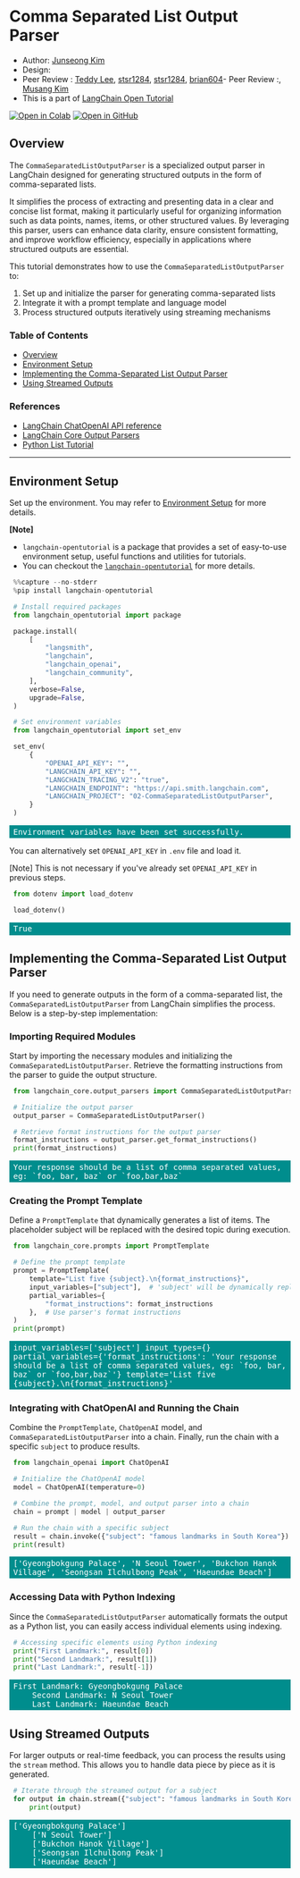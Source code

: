 <style>
.custom {
    background-color: #008d8d;
    color: white;
    padding: 0.25em 0.5em 0.25em 0.5em;
    white-space: pre-wrap;       /* css-3 */
    white-space: -moz-pre-wrap;  /* Mozilla, since 1999 */
    white-space: -pre-wrap;      /* Opera 4-6 */
    white-space: -o-pre-wrap;    /* Opera 7 */
    word-wrap: break-word;
}

pre {
    background-color: #027c7c;
    padding-left: 0.5em;
}

</style>

# Comma Separated List Output Parser

- Author: [Junseong Kim](https://www.linkedin.com/in/%EC%A4%80%EC%84%B1-%EA%B9%80-591b351b2/)
- Design: []()
- Peer Review : [Teddy Lee](https://github.com/teddylee777), [stsr1284](https://github.com/stsr1284), [stsr1284](https://github.com/stsr1284), [brian604](https://github.com/brian604)- Peer Review :, [Musang Kim](https://github.com/musangk)
- This is a part of [LangChain Open Tutorial](https://github.com/LangChain-OpenTutorial/LangChain-OpenTutorial)

[![Open in Colab](https://colab.research.google.com/assets/colab-badge.svg)](https://colab.research.google.com/github/LangChain-OpenTutorial/LangChain-OpenTutorial/blob/main/03-OutputParser/02-CommaSeparatedListOutputParser.ipynb) [![Open in GitHub](https://img.shields.io/badge/Open%20in%20GitHub-181717?style=flat-square&logo=github&logoColor=white)](https://github.com/LangChain-OpenTutorial/LangChain-OpenTutorial/blob/main/03-OutputParser/02-CommaSeparatedListOutputParser.ipynb)

## Overview

The `CommaSeparatedListOutputParser` is a specialized output parser in LangChain designed for generating structured outputs in the form of comma-separated lists.

It simplifies the process of extracting and presenting data in a clear and concise list format, making it particularly useful for organizing information such as data points, names, items, or other structured values. By leveraging this parser, users can enhance data clarity, ensure consistent formatting, and improve workflow efficiency, especially in applications where structured outputs are essential.

This tutorial demonstrates how to use the `CommaSeparatedListOutputParser` to:

  1. Set up and initialize the parser for generating comma-separated lists
  2. Integrate it with a prompt template and language model
  3. Process structured outputs iteratively using streaming mechanisms


### Table of Contents

- [Overview](#overview)
- [Environment Setup](#environment-setup)
- [Implementing the Comma-Separated List Output Parser](#implementing-the-comma-separated-list-output-parser)
- [Using Streamed Outputs](#using-streamed-outputs)

### References

- [LangChain ChatOpenAI API reference](https://python.langchain.com/api_reference/openai/chat_models/langchain_openai.chat_models.base.ChatOpenAI.html)
- [LangChain Core Output Parsers](https://python.langchain.com/api_reference/core/output_parsers/langchain_core.output_parsers.list.CommaSeparatedListOutputParser.html#)
- [Python List Tutorial](https://docs.python.org/3.13/tutorial/datastructures.html)
---

## Environment Setup

Set up the environment. You may refer to [Environment Setup](https://wikidocs.net/257836) for more details.

**[Note]**
- `langchain-opentutorial` is a package that provides a set of easy-to-use environment setup, useful functions and utilities for tutorials. 
- You can checkout the [`langchain-opentutorial`](https://github.com/LangChain-OpenTutorial/langchain-opentutorial-pypi) for more details.

```python
%%capture --no-stderr
%pip install langchain-opentutorial
```

```python
# Install required packages
from langchain_opentutorial import package

package.install(
    [
        "langsmith",
        "langchain",
        "langchain_openai",
        "langchain_community",
    ],
    verbose=False,
    upgrade=False,
)
```

```python
# Set environment variables
from langchain_opentutorial import set_env

set_env(
    {
        "OPENAI_API_KEY": "",
        "LANGCHAIN_API_KEY": "",
        "LANGCHAIN_TRACING_V2": "true",
        "LANGCHAIN_ENDPOINT": "https://api.smith.langchain.com",
        "LANGCHAIN_PROJECT": "02-CommaSeparatedListOutputParser",
    }
)
```

<pre class="custom">Environment variables have been set successfully.
</pre>

You can alternatively set `OPENAI_API_KEY` in `.env` file and load it. 

[Note] This is not necessary if you've already set `OPENAI_API_KEY` in previous steps.

```python
from dotenv import load_dotenv

load_dotenv()
```




<pre class="custom">True</pre>



## Implementing the Comma-Separated List Output Parser

If you need to generate outputs in the form of a comma-separated list, the `CommaSeparatedListOutputParser` from LangChain simplifies the process. Below is a step-by-step implementation:

### Importing Required Modules
Start by importing the necessary modules and initializing the `CommaSeparatedListOutputParser`. Retrieve the formatting instructions from the parser to guide the output structure.


```python
from langchain_core.output_parsers import CommaSeparatedListOutputParser

# Initialize the output parser
output_parser = CommaSeparatedListOutputParser()

# Retrieve format instructions for the output parser
format_instructions = output_parser.get_format_instructions()
print(format_instructions)
```

<pre class="custom">Your response should be a list of comma separated values, eg: `foo, bar, baz` or `foo,bar,baz`
</pre>

### Creating the Prompt Template
Define a `PromptTemplate` that dynamically generates a list of items. The placeholder subject will be replaced with the desired topic during execution.

```python
from langchain_core.prompts import PromptTemplate

# Define the prompt template
prompt = PromptTemplate(
    template="List five {subject}.\n{format_instructions}",
    input_variables=["subject"],  # 'subject' will be dynamically replaced
    partial_variables={
        "format_instructions": format_instructions
    },  # Use parser's format instructions
)
print(prompt)
```

<pre class="custom">input_variables=['subject'] input_types={} partial_variables={'format_instructions': 'Your response should be a list of comma separated values, eg: `foo, bar, baz` or `foo,bar,baz`'} template='List five {subject}.\n{format_instructions}'
</pre>

### Integrating with ChatOpenAI and Running the Chain
Combine the `PromptTemplate`, `ChatOpenAI` model, and `CommaSeparatedListOutputParser` into a chain. Finally, run the chain with a specific `subject` to produce results.

```python
from langchain_openai import ChatOpenAI

# Initialize the ChatOpenAI model
model = ChatOpenAI(temperature=0)

# Combine the prompt, model, and output parser into a chain
chain = prompt | model | output_parser

# Run the chain with a specific subject
result = chain.invoke({"subject": "famous landmarks in South Korea"})
print(result)
```

<pre class="custom">['Gyeongbokgung Palace', 'N Seoul Tower', 'Bukchon Hanok Village', 'Seongsan Ilchulbong Peak', 'Haeundae Beach']
</pre>

### Accessing Data with Python Indexing
Since the `CommaSeparatedListOutputParser` automatically formats the output as a Python list, you can easily access individual elements using indexing.

```python
# Accessing specific elements using Python indexing
print("First Landmark:", result[0])
print("Second Landmark:", result[1])
print("Last Landmark:", result[-1])
```

<pre class="custom">First Landmark: Gyeongbokgung Palace
    Second Landmark: N Seoul Tower
    Last Landmark: Haeundae Beach
</pre>

## Using Streamed Outputs
For larger outputs or real-time feedback, you can process the results using the `stream` method. This allows you to handle data piece by piece as it is generated.

```python
# Iterate through the streamed output for a subject
for output in chain.stream({"subject": "famous landmarks in South Korea"}):
    print(output)
```

<pre class="custom">['Gyeongbokgung Palace']
    ['N Seoul Tower']
    ['Bukchon Hanok Village']
    ['Seongsan Ilchulbong Peak']
    ['Haeundae Beach']
</pre>
